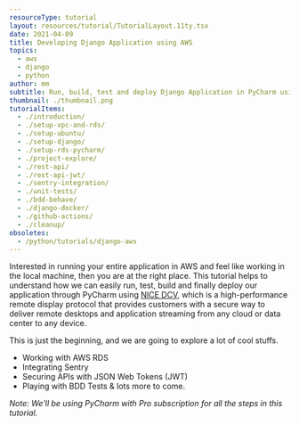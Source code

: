```yaml
---
resourceType: tutorial
layout: resources/tutorial/TutorialLayout.11ty.tsx
date: 2021-04-09
title: Developing Django Application using AWS
topics:
  - aws
  - django
  - python
author: mm
subtitle: Run, build, test and deploy Django Application in PyCharm using NICE DCV.
thumbnail: ./thumbnail.png
tutorialItems:
  - ./introduction/
  - ./setup-vpc-and-rds/
  - ./setup-ubuntu/
  - ./setup-django/
  - ./setup-rds-pycharm/
  - ./project-explore/
  - ./rest-api/
  - ./rest-api-jwt/
  - ./sentry-integration/
  - ./unit-tests/
  - ./bdd-behave/
  - ./django-docker/
  - ./github-actions/
  - ./cleanup/
obsoletes:
  - /python/tutorials/django-aws
---
```


Interested in running your entire application in AWS and feel like working in the local machine, then you
are at the right place. This tutorial helps to understand how we can easily run, test, build and finally deploy our
application through PyCharm using [NICE DCV](https://aws.amazon.com/hpc/dcv/), which is a high-performance remote display
protocol that provides customers with a secure way to deliver remote desktops and
application streaming from any cloud or data center to any device.

This is just the beginning, and we are going to explore a lot of cool stuffs.

- Working with AWS RDS
- Integrating Sentry
- Securing APIs with JSON Web Tokens (JWT)
- Playing with BDD Tests & lots more to come.

_Note: We'll be using PyCharm with Pro subscription for all the steps in this tutorial._
